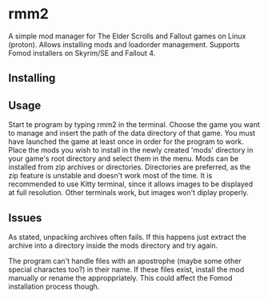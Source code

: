 # rmm2
A simple mod manager for The Elder Scrolls and Fallout games on Linux (proton). Allows installing mods and loadorder management. Supports Fomod installers on Skyrim/SE and Fallout 4.

## Installing

## Usage

Start te program by typing rmm2 in the terminal. Choose the game you want to manage and insert the path of the data directory of that game. You must have launched the game at least once in order for the program to work. Place the mods you wish to install in the newly created 'mods' directory in your game's root directory and select them in the menu. Mods can be installed from zip archives or directories. Directories are preferred, as the zip feature is unstable and doesn't work most of the time. It is recommended to use Kitty terminal, since it allows images to be displayed at full resolution. Other terminals work, but images won't diplay properly.


## Issues

As stated, unpacking archives often fails. If this happens just extract the archive into a directory inside the mods directory and try again.

The program can't handle files with an apostrophe (maybe some other special charactes too?) in their name. If these files exist, install the mod manually or rename the approppriately. This could affect the Fomod installation process though.
